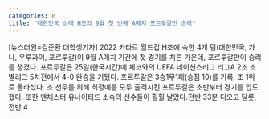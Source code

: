 ```yaml
---
categories: e
title: "대한민국 상대 H조의 9월 첫 번째 A매치 포르투갈만 승리"
---
```

[뉴스더원=김준환 대학생기자] 2022 카타르 월드컵 H조에 속한 4개 팀(대한민국, 가나, 우루과이, 포르투갈)이 9월 A매치 기간에 첫 경기를 치른 가운데, 포르투갈만이 승리를 챙겼다. 포르투갈은 25일(한국시간)에 체코와의 UEFA 네이션스리그 리그A 2조 조별리그 5차전에서 4-0 완승을 거뒀다. 포르투갈은 3승1무1패(승점 10)를 기록, 조 1위로 올라섰다. 조 선두를 위해 최정예를 모두 출격시킨 포르투갈은 초반부터 경기를 압도했다. 또한 맨체스터 유나이티드 소속의 선수들이 훨훨 날았다.전반 33분 디오고 달롯, 전반 4